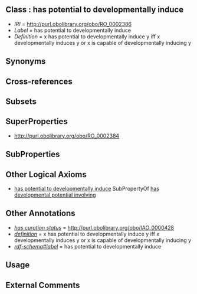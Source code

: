 
## Class : has potential to developmentally induce

 * *IRI* = http://purl.obolibrary.org/obo/RO_0002386
 * *Label* = has potential to developmentally induce
 * *Definition* = x has potential to developmentally induce y iff x developmentally induces y or x is capable of developmentally inducing y

## Synonyms


## Cross-references


## Subsets


## SuperProperties

 * <http://purl.obolibrary.org/obo/RO_0002384>

## SubProperties


## Other Logical Axioms

 * [has potential to developmentally induce](../../RO/86/RO_0002386.md) SubPropertyOf [has developmental potential involving](../../RO/84/RO_0002384.md)

## Other Annotations

 * *[has curation status](../../IAO/14/IAO_0000114.md)* = http://purl.obolibrary.org/obo/IAO_0000428
 * *[definition](../../IAO/15/IAO_0000115.md)* = x has potential to developmentally induce y iff x developmentally induces y or x is capable of developmentally inducing y
 * *[rdf-schema#label](../../el/rdf-schema#label.md)* = has potential to developmentally induce

## Usage


## External Comments

